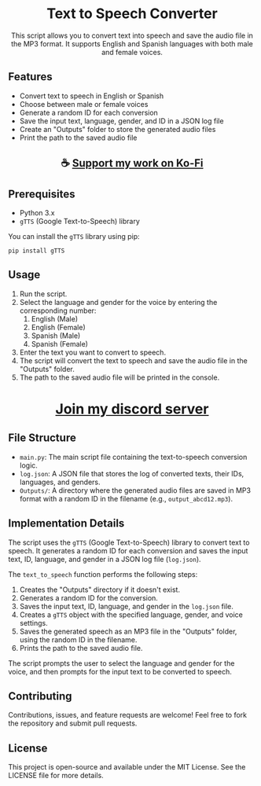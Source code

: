 <div align="center">

# Text to Speech Converter

This script allows you to convert text into speech and save the audio file in the MP3 format. It supports English and Spanish languages with both male and female voices.

</div>

## Features

- Convert text to speech in English or Spanish
- Choose between male or female voices
- Generate a random ID for each conversion
- Save the input text, language, gender, and ID in a JSON log file
- Create an "Outputs" folder to store the generated audio files
- Print the path to the saved audio file

<div align="center">

## ☕ [Support my work on Ko-Fi](https://ko-fi.com/thatsinewave)

</div>

## Prerequisites

- Python 3.x
- `gTTS` (Google Text-to-Speech) library

You can install the `gTTS` library using pip:

```
pip install gTTS
```

## Usage

1. Run the script.
2. Select the language and gender for the voice by entering the corresponding number:
   1. English (Male)
   2. English (Female)
   3. Spanish (Male)
   4. Spanish (Female)
3. Enter the text you want to convert to speech.
4. The script will convert the text to speech and save the audio file in the "Outputs" folder.
5. The path to the saved audio file will be printed in the console.

<div align="center">

# [Join my discord server](https://discord.gg/2nHHHBWNDw)

</div>

## File Structure

- `main.py`: The main script file containing the text-to-speech conversion logic.
- `log.json`: A JSON file that stores the log of converted texts, their IDs, languages, and genders.
- `Outputs/`: A directory where the generated audio files are saved in MP3 format with a random ID in the filename (e.g., `output_abcd12.mp3`).

## Implementation Details

The script uses the `gTTS` (Google Text-to-Speech) library to convert text to speech. It generates a random ID for each conversion and saves the input text, ID, language, and gender in a JSON log file (`log.json`).

The `text_to_speech` function performs the following steps:

1. Creates the "Outputs" directory if it doesn't exist.
2. Generates a random ID for the conversion.
3. Saves the input text, ID, language, and gender in the `log.json` file.
4. Creates a `gTTS` object with the specified language, gender, and voice settings.
5. Saves the generated speech as an MP3 file in the "Outputs" folder, using the random ID in the filename.
6. Prints the path to the saved audio file.

The script prompts the user to select the language and gender for the voice, and then prompts for the input text to be converted to speech.

## Contributing

Contributions, issues, and feature requests are welcome! Feel free to fork the repository and submit pull requests.

## License

This project is open-source and available under the MIT License. See the LICENSE file for more details.
